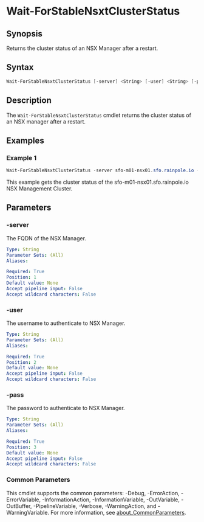 # Wait-ForStableNsxtClusterStatus

## Synopsis

Returns the cluster status of an NSX Manager after a restart.

## Syntax

```powershell
Wait-ForStableNsxtClusterStatus [-server] <String> [-user] <String> [-pass] <String> [<CommonParameters>]
```

## Description

The `Wait-ForStableNsxtClusterStatus` cmdlet returns the cluster status of an NSX manager after a restart.

## Examples

### Example 1

```powershell
Wait-ForStableNsxtClusterStatus -server sfo-m01-nsx01.sfo.rainpole.io -user admin -pass VMw@re1!VMw@re1!
```

This example gets the cluster status of the sfo-m01-nsx01.sfo.rainpole.io NSX Management Cluster.

## Parameters

### -server

The FQDN of the NSX Manager.

```yaml
Type: String
Parameter Sets: (All)
Aliases:

Required: True
Position: 1
Default value: None
Accept pipeline input: False
Accept wildcard characters: False
```

### -user

The username to authenticate to NSX Manager.

```yaml
Type: String
Parameter Sets: (All)
Aliases:

Required: True
Position: 2
Default value: None
Accept pipeline input: False
Accept wildcard characters: False
```

### -pass

The password to authenticate to NSX Manager.

```yaml
Type: String
Parameter Sets: (All)
Aliases:

Required: True
Position: 3
Default value: None
Accept pipeline input: False
Accept wildcard characters: False
```

### Common Parameters

This cmdlet supports the common parameters: -Debug, -ErrorAction, -ErrorVariable, -InformationAction, -InformationVariable, -OutVariable, -OutBuffer, -PipelineVariable, -Verbose, -WarningAction, and -WarningVariable. For more information, see [about_CommonParameters](http://go.microsoft.com/fwlink/?LinkID=113216).
